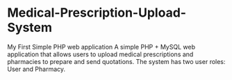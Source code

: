 # Medical-Prescription-Upload-System
My First Simple PHP web application 
A simple PHP + MySQL web application that allows users to upload medical prescriptions and pharmacies to prepare and send quotations. The system has two user roles: User and Pharmacy.
